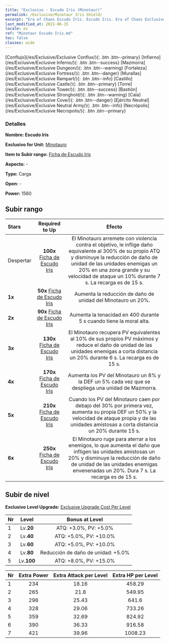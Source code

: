 ```yaml
---
title: "Exclusivo - Escudo Iris (Minotaur)"
permalink: /Exclusive/Minotaur Iris Shield/
excerpt: "Era of Chaos Escudo Iris. Escudo Iris. Era of Chaos Exclusivo Escudo Iris. Minotauro Exclusivo."
last_modified_at: 2021-06-15
locale: es
ref: "Minotaur Escudo Iris.md"
toc: false
classes: wide
---
```

 [Conflujo](/es/Exclusive/Exclusive Conflux/){: .btn .btn--primary} [Infierno](/es/Exclusive/Exclusive Inferno/){: .btn .btn--success} [Mazmorra](/es/Exclusive/Exclusive Dungeon/){: .btn .btn--warning} [Fortaleza](/es/Exclusive/Exclusive Fortress/){: .btn .btn--danger} [Murallas](/es/Exclusive/Exclusive Rampart/){: .btn .btn--info} [Castillo](/es/Exclusive/Exclusive Castle/){: .btn .btn--primary} [Torre](/es/Exclusive/Exclusive Tower/){: .btn .btn--success} [Bastión](/es/Exclusive/Exclusive Stronghold/){: .btn .btn--warning} [Cala](/es/Exclusive/Exclusive Cove/){: .btn .btn--danger} [Ejército Neutral](/es/Exclusive/Exclusive Neutral Army/){: .btn .btn--info} [Necrópolis](/es/Exclusive/Exclusive Necropolis/){: .btn .btn--primary} 

### Detalles
 **Nombre: Escudo Iris** 

 **Exclusivo for Unit:** [Minotauro](/es/units/Minotaur/) 

 **Item to Subir rango:** [Ficha de Escudo Iris](/ItemsES/con_913/)

 **Aspecto:** -

 **Type:** Carga

 **Open:** -

 **Power:** 1560

## Subir rango

  |     Stars    |  Required to Up | Efecto |
  |:-------------|:---------------:|:---------------:|
  |  Despertar  | **100x** [Ficha de Escudo Iris](/ItemsES/con_913/) | <Acometida Brutal> El Minotauro arremete con violencia contra el objetivo, le inflige daño equivalente al 300% de su propio ATQ y disminuye la reducción de daño de unidad de las unidades enemigas un 20% en una zona grande y su velocidad de ataque un 10% durante 7 s. La recarga es de 15 s. |
  | **1x** <i class="fas fa-star"/> | **50x** [Ficha de Escudo Iris](/ItemsES/con_913/) | Aumenta la reducción de daño de unidad del Minotauro un 20%. |
  | **2x** <i class="fas fa-star"/> | **90x** [Ficha de Escudo Iris](/ItemsES/con_913/) | Aumenta la tenacidad en 400 durante 5 s cuando tiene la moral alta. |
  | **3x** <i class="fas fa-star"/> | **130x** [Ficha de Escudo Iris](/ItemsES/con_913/) | <Acometida Sanguinolenta> El Minotauro recupera PV equivalentes al 10% de sus propios PV máximos y reduce el daño de unidad de las unidades enemigas a corta distancia un 20% durante 6 s. La recarga es de 15 s. |
  | **4x** <i class="fas fa-star"/> | **170x** [Ficha de Escudo Iris](/ItemsES/con_913/) | Aumenta los PV del Minotauro un 8% y la DEF un 5% cada vez que se despliega una unidad de Mazmorra. |
  | **5x** <i class="fas fa-star"/> | **210x** [Ficha de Escudo Iris](/ItemsES/con_913/) | Cuando los PV del Minotauro caen por debajo del 30% por primera vez, aumenta su propia DEF un 50% y la velocidad de ataque propia y de las unidades amistosas a corta distancia un 20% durante 15 s. |
  | **6x** <i class="fas fa-star"/> | **250x** [Ficha de Escudo Iris](/ItemsES/con_913/) | <Rugido> El Minotauro ruge para aterrar a los enemigos, lo que aumenta el daño que infligen las unidades amistosas un 20% y disminuye la reducción de daño de unidad de las unidades enemigas envenenadas un 20%. Dura 7 s. La recarga es de 15 s. |


## Subir de nivel
 **Exclusivo Level Upgrade:** [Exclusive Upgrade Cost Per Level](/Exclusive/ExclusiveUpgradeCostPerLevel/)

  |  Nr  |   Level  | Bonus at Level |
  |:-----|:--------:|:--------------:|
  | 1 | Lv.**20** | ATQ: +3.0%, PV: +5.0% |
  | 2 | Lv.**40** | ATQ: +5.0%, PV: +10.0% |
  | 3 | Lv.**60** | ATQ: +5.0%, PV: +10.0% |
  | 4 | Lv.**80** | Reducción de daño de unidad: +5.0% |
  | 5 | Lv.**100** | ATQ: +8.0%, PV: +15.0% |


  |  Nr  |  Extra Power | Extra Attack per Level | Extra HP per Level |
  |:-----|:--------:|:--------:|:--------:|
  | 1 | 234 | 18.16 | 458.29 |
  | 2 | 265 | 21.8 | 549.95 |
  | 3 | 296 | 25.43 | 641.6 |
  | 4 | 328 | 29.06 | 733.26 |
  | 5 | 359 | 32.69 | 824.92 |
  | 6 | 390 | 36.33 | 916.58 |
  | 7 | 421 | 39.96 | 1008.23 |


